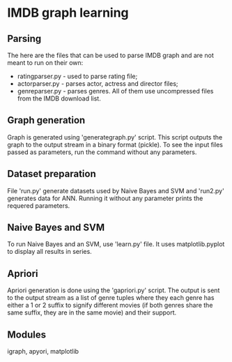# IMDB graph learning
## Parsing
The here are the files that can be used to parse IMDB graph and are not meant to run on their own:
- ratingparser.py - used to parse rating file;
- actorparser.py - parses actor, actress and director files;
- genreparser.py - parses genres.
All of them use uncompressed files from the IMDB download list.
## Graph generation
Graph is generated using 'generategraph.py' script. This script outputs the graph to the output stream in a binary format (pickle). To see the input files passed as parameters, run the command without any parameters.
## Dataset preparation
File 'run.py' generate datasets used by Naive Bayes and SVM and 'run2.py' generates data for ANN. Running it without any parameter prints the requered parameters.
## Naive Bayes and SVM
To run Naive Bayes and an SVM, use 'learn.py' file. It uses matplotlib.pyplot to display all results in series.
## Apriori
Apriori generation is done using the 'gapriori.py' script. The output is sent to the output stream as a list of genre tuples where they each genre has either a 1 or 2 suffix to signify different movies (if both genres share the same suffix, they are in the same movie) and their support.
## Modules
igraph, apyori, matplotlib

